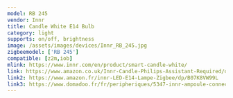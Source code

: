 ```yaml
---
model: RB 245
vendor: Innr
title: Candle White E14 Bulb
category: light
supports: on/off, brightness
image: /assets/images/devices/Innr_RB_245.jpg
zigbeemodel: ['RB 245']
compatible: [z2m,iob]
mlink: https://www.innr.com/en/product/smart-candle-white/
link: https://www.amazon.co.uk/Innr-Candle-Philips-Assistant-Required/dp/B07HB4W5VW
link2: https://www.amazon.fr/innr-LED-E14-Lampe-Zigbee/dp/B07K8VW99L
link3: https://www.domadoo.fr/fr/peripheriques/5347-innr-ampoule-connectee-type-e14-zigbee-30-pack-de-2-ampoules-blanc-chaud-2700k-8718781552275.html
---
```

